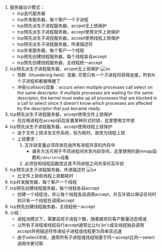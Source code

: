 1. 服务器设计模式：
    - tcp迭代服务器
    - tcp并发服务器，每个客户一个子进程
    - tcp预先派生子进程服务器，accpet无上锁保护
    - tcp预先派生子进程服务器，accept使用文件上锁保护
    - tcp预先派生子进程服务器，accept使用线程上锁保护
    - tcp预先派生子进程服务器，传递描述符
    - tcp并发服务器，每个客户一个线程
    - tcp预先创建线程服务器，每个线程各自accept
    - tcp预先创建线程服务器，主线程统一accept
2. tcp预先派生子进程服务器，accpet无上锁保护
    ![xx](https://github.com/tomming233/unplearning/raw/master/notes/images/WX20190218-222653@2x.png)
    - 惊群（thundering herd）现象: 尽管只有一个子进程将获得连接，所有N个子进程却都被唤醒了
    - 冲突(collision)现象：occurs when multiple processes call select on the same descriptor. If multiple processes are waiting for the same descriptor, the kernel must wake up all processes that are blocked in a call to select since it doesn't know which processes are affected by the descriptor that just became ready.
3. tcp预先派生子进程服务器，accept使用文件上锁保护
    - 在应用进程在accept前后安置某种形式的锁，这里使用文件锁
4. tcp预先派生子进程服务器，accept使用线程上锁保护
    - 由于文件上锁涉及文件系统，较为耗时。故改为线程上锁
    - 上锁要求：
        1. 互斥锁变量必须存放在由所有进程共享的内存中
            - 诸多方法可用于不同进程间共享内存空间，这里使用的是mmap函数和`/dev/zero`设备
        2. 必须告知线程函数库这是不同进程之间共享的互斥锁
5. tcp预先派生子进程服务器，传递描述符
    ![xx](https://github.com/tomming233/unplearning/raw/master/notes/images/WX20190219-112919@2x.png)
    - 比文件上锁和线程上锁都耗时
6. tcp并发服务器，每个客户一个线程
7. tcp预先创建线程服务器，每个线程各自accept
    - 创建一个线程池，并让每个线程各自调用accept。并互斥锁以保证任何时刻只有一个线程在调用accept
8. tcp预先创建线程服务器，主线程统一accept
9. 小结：
    - 进程池模式下，需要监视子进程个数，随着服务的客户数量动态增减
    - 让所有子进程或线程自行accept通常比让fu'jin'c或主线程独自调用accept并把描述符传递给子进程或线程更为简单且迅速
    - 由于select冲突，通常所有子进程或线程阻塞于同一accept比同一select调用中更可取